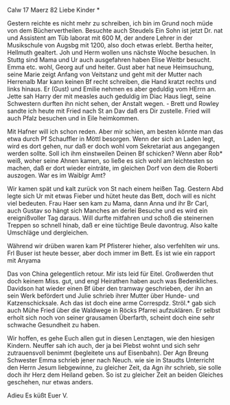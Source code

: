  Calw 17 Maerz 82
Liebe Kinder <Marie>*

Gestern reichte es nicht mehr zu schreiben, ich bin im Grund noch müde von dem Büchervertheilen. Besuchte auch Steudels Ein Sohn ist jetzt Dr. nat und Assistent am Tüb laborat mit 600 M, der andere Lehrer in der Musikschule von Augsbg mit 1200, also doch etwas erlebt. Bertha heiter, Hellmuth gealtert. Joh und Herm wollen uns nächste Woche besuchen. In Stuttg sind Mama und Ur auch ausgefahren haben Elise Weitbr besucht. Emma etc. wohl, Georg auf und heiter. Gust aber hat neue Heimsuchung, seine Marie zeigt Anfang von Veitstanz und geht mit der Mutter nach Herrenalb Mar kann keinen Bf recht schreiben, die Hand kratzt rechts und links hinaus. Er (Gust) und Emilie nehmen es aber geduldig vom HErrn an. Jette sah Harry der mit measles auch geduldig im Diac Haus liegt, seine Schwestern durften ihn nicht sehen, der Anstalt wegen. - Brett und Rowley sandte ich heute mit Fried nach St an Dav daß ers Dir zustelle. Fried will auch Pfalz besuchen und in Eile heimkommen.

Mit Hafner will ich schon reden. Aber mir schien, am besten könnte man das etwa durch Pf Schauffler in Möttl besorgen. Wenn der sich an Laden legt, wird es dort gehen, nur daß er doch wohl vom Sekretariat aus angegangen werden sollte. Soll ich ihm einstweilen Deinen Bf schicken? Wenn aber Rob<ertus>* weiß, woher seine Ahnen kamen, so ließe es sich wohl am leichtesten so machen, daß er dort wieder einträte, im gleichen Dorf von dem die Roberti auszogen. War es im Waiblgr Amt?

Wir kamen spät und kalt zurück von St nach einem heißen Tag. Gestern Abd legte sich Ur mit etwas Fieber und hütet heute das Bett, doch will es nicht viel bedeuten. Frau Haer sen kam zu Mama, dann Anna und ihr Br Carl, auch Gustav so hängt sich Manches an derlei Besuche und es wird ein ereignißvoller Tag daraus. Will durfte mitfahren und schoß die steinernen Treppen so schnell hinab, daß er eine tüchtige Beule davontrug. Also kalte Umschläge und dergleichen.

Während wir drüben waren kam Pf Pfisterer hieher, also verfehlten wir uns. 
Frl Buser ist heute besser, aber doch immer im Bett. Es ist wie ein rapport mit Anyama

Das von China gelegentlich retour. Mir ists leid für Eitel. Großwerden thut doch keinem Miss. gut, und engl Heirathen haben auch was Bedenkliches. Davidson hat wieder einen Bf über den tramway geschrieben, der ihn an sein Werk befördert und Julie schrieb ihrer Mutter über Hunde- und Katzenschicksale. Ach das ist doch eine arme Correspdz. Ströl.<in>* gab sich auch Mühe Fried über die Waldwege in Röcks Pfarrei aufzuklären. Er selbst erholt sich noch von seiner grausamen Überfarth, scheint doch eine sehr schwache Gesundheit zu haben.

Wir hoffen, es gehe Euch allen gut in diesen Lenztagen, wie den hiesigen Kindern. Neuffer sah ich auch, der ja bei Plebst wohnt und sich sehr zutrauensvoll benimmt (begleitete uns auf Eisenbahn). Der Agn Breung Schwester Emma schrieb jener nach Neuch. wie sie in Staudts Unterricht den Herrn Jesum liebgewinne, zu gleicher Zeit, da Agn ihr schrieb, sie solle doch ihr Herz dem Heiland geben. So ist zu gleicher Zeit an beiden Gleiches geschehen, nur etwas anders.

 Adieu Es küßt Euer V.
